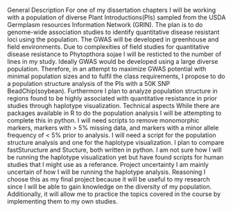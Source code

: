 General Description
	For one of my dissertation chapters I will be working with a population of diverse Plant Introductions(PIs) sampled from the 
	USDA Germplasm resources Information Network (GRIN). The plan is to do genome-wide association studies to identify 
	quantitative disease resistant loci using the population. The GWAS will be developed in greenhouse and field environments. Due
	to complexities of field studies for quantitative disease resistance to Phytopthora sojae I will be resticted to the number 
	of lines in my study. Ideally GWAS would be developed using a large diverse population. Therefore, in an attempt to maximize 
	GWAS potential with minimal population sizes and to fulfil the class requirements, I propose to do a population structure 
	analysis of the PIs with a 50K SNP BeadChip(soybean). Furthermore I plan to analyze population structure in regions found to 
	be highly associated with quantitative resistance in prior studies through haplotype visualization.
Technical aspects
	While there are packages available in R to do the population analysis I will be attempting to complete this in python. I will
	need scripts to remove monomorphic markers, markers with > 5% missing data, and markers with a minor allele frequency of < 5% 
	prior to analysis. I will need a script for the population structure analysis and one for the haplotype visualization. I plan
	to compare fastSturucture and Stucture, both written in python. I am not sure how I will be running the haplotype visualization
	yet but have found scripts for human studies that I might use as a referance. 
Project uncertainty 
	I am mainly uncertain of how I will be running the haplotype analysis. 
Reasoning
	I choose this as my final project because it will be useful to my research since I will be able to gain knowledge on the 
	diversity of my population. Additionally, it will allow me to practice the topics covered in the course by implementing them
	to my own studies. 
